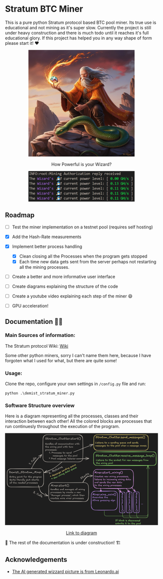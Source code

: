 
# Stratum BTC Miner

This is a pure python Stratum protocol based BTC pool miner. Its true use is educational and not mining as it's super slow. Currently the project is still under heavy construction and there is much todo until it reaches it's full educational glory. If this project has helped you in any way shape of form please start it! ♥

<p align="center">
  <img width=350 height=350 src="https://github.com/B-aublys/stratum_btc_miner/blob/main/picture/Leonardo_Phoenix_A_wispybearded_fire_wizard_with_a_fieryorange_1%20smaller.jpg">
</p>

<p align="center">
  How Powerful is your Wizard?
</p>
<p align="center">
  <img width=350 src="https://github.com/B-aublys/stratum_btc_miner/blob/main/picture/Wizzards%20power.png">
</p>

## Roadmap

* [ ]  Test the miner implementation on a testnet pool (requires self hosting)
* [x]  Add the Hash-Rate measurements
* [x]  Implement better process handling
    * [x]  Clean closing all the Processes when the program gets stopped
    * [x]  Each time new data gets sent from the server perhaps not restarting all the mining processes.
* [ ]  Create a better and more informative user interface
* [ ]  Create diagrams explaining the structure of the code
* [ ]  Create a youtube video explaining each step of the miner 😄
* [ ]  GPU acceleration!




## Documentation 👷‍♂️

### Main Sources of information:

The Stratum protocol Wiki: [Wiki](https://en.bitcoin.it/wiki/Stratum_mining_protocol#mining.notify)

Some other python miners, sorry I can't name them here, because I have forgoten what I used for what, but there are quite some!

### Usage:

Clone the repo, configure your own settings in `/config.py` file and run:

    python .\demist_stratum_miner.py


### Software Structure overview
Here is a diagram representing all the processes, classes and their interaction between each other! All the colored blocks are processes that run continuesly throughout the execution of the program.

<p align="center">
  <img src="https://github.com/B-aublys/stratum_btc_miner/blob/main/picture/Software_diagram2.png">
</p>
<p align="center">
  <a href="https://excalidraw.com/#json=X4kG-XapCy7Zmb1supaOb,cY05_F5dvvUpeuprZP8IIQ">Link to diagram</a>
</p>

🚧 The rest of the documentation is under construction! 🏗



## Acknowledgements

 - [The AI generated wizzard picture is from Leonardo.ai](https://leonardo.ai/)


